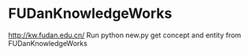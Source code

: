 # FUDanKnowledgeWorks
http://kw.fudan.edu.cn/
Run python new.py
get concept and entity from FUDanKnowledgeWorks 
